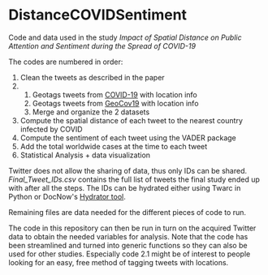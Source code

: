 # DistanceCOVIDSentiment
Code and data used in the study *Impact of Spatial Distance on Public Attention and Sentiment during the Spread of COVID-19*

The codes are numbered in order:
1. Clean the tweets as described in the paper
2. 
    1. Geotags tweets from [COVID-19](https://github.com/echen102/COVID-19-TweetIDs) with location info
    2. Geotags tweets from [GeoCov19](https://ieee-dataport.org/open-access/geocov19-dataset-hundreds-millions-multilingual-covid-19-tweets-location-information) with location info
    3. Merge and organize the 2 datasets
6. Compute the spatial distance of each tweet to the nearest country infected by COVID
7. Compute the sentiment of each tweet using the VADER package
8. Add the total worldwide cases at the time to each tweet
9. Statistical Analysis + data visualization

Twitter does not allow the sharing of data, thus only IDs can be shared. *Final_Tweet_IDs.csv* contains the full list of tweets the final study ended up with after all the steps. The IDs can be hydrated either using Twarc in Python or DocNow's [Hydrator tool](https://github.com/DocNow/hydrator).

Remaining files are data needed for the different pieces of code to run.

The code in this repository can then be run in turn on the acquired Twitter data to obtain the needed variables for analysis. Note that the code has been streamlined and turned into generic functions so they can also be used for other studies. Especially code 2.1 might be of interest to people looking for an easy, free method of tagging tweets with locations.
